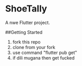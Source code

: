 # ShoeTally

A nwe Flutter project.

##Getting Started

1. fork this repo
2. clone from your fork
3. use command "flutter pub get"
4. if dili mugana then get fucked

